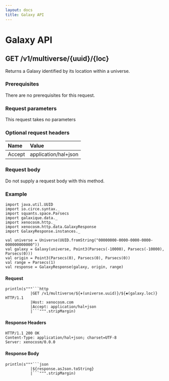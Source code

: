 ```yaml
---
layout: docs
title: Galaxy API
---
```


# Galaxy API

## GET /v1/multiverse/{uuid}/{loc}

Returns a Galaxy identified by its location within a universe.

### Prerequisites

There are no prerequisites for this request.

### Request parameters

This request takes no parameters

### Optional request headers

| Name   | Value                |
|:-------|:---------------------|
| Accept | application/hal+json |

### Request body

Do not supply a request body with this method.

### Example

```tut:invisible
import java.util.UUID
import io.circe.syntax._
import squants.space.Parsecs
import galaxique.data._
import xenocosm.http._
import xenocosm.http.data.GalaxyResponse
import GalaxyResponse.instances._

val universe = Universe(UUID.fromString("00000000-0000-0000-0000-000000000000"))
val galaxy = Galaxy(universe, Point3(Parsecs(-10000), Parsecs(-10000), Parsecs(0)))
val origin = Point3(Parsecs(0), Parsecs(0), Parsecs(0))
val range = Parsecs(1)
val response = GalaxyResponse(galaxy, origin, range)
```

#### Request

```tut:passthrough
println(s"""```http
           |GET /v1/multiverse/${⎈(universe.uuid)}/${✺(galaxy.loc)} HTTP/1.1
           |Host: xenocosm.com
           |Accept: application/hal+json
           |```""".stripMargin)
```

#### Response Headers

```http
HTTP/1.1 200 OK
Content-Type: application/hal+json; charset=UTF-8
Server: xenocosm/0.0.0
```

#### Response Body

```tut:passthrough
println(s"""```json
           |${response.asJson.toString}
           |```""".stripMargin)
```

